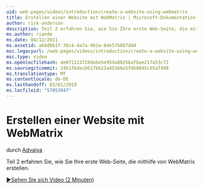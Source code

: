 ```yaml
---
uid: web-pages/videos/introduction/create-a-website-using-webmatrix
title: Erstellen einer Website mit WebMatrix | Microsoft-Dokumentation
author: rick-anderson
description: Teil 2 erfahren Sie, wie Sie Ihre erste Web-Seite, die mithilfe von WebMatrix erstellen.
ms.author: riande
ms.date: 04/12/2011
ms.assetid: a60d0b1f-38c4-4a7a-901e-8de57b087dd4
msc.legacyurl: /web-pages/videos/introduction/create-a-website-using-webmatrix
msc.type: video
ms.openlocfilehash: 4e0f1113728da6e5e95da8025bafbee217a53c72
ms.sourcegitcommit: 24b1f6decbb17bb22a45166e5fdb0845c65af498
ms.translationtype: MT
ms.contentlocale: de-DE
ms.lasthandoff: 03/01/2019
ms.locfileid: "57053947"
---
```

<a name="create-a-website-using-webmatrix"></a>Erstellen einer Website mit WebMatrix
====================
durch [Advaiya](https://twitter.com/Advaiyasolns)

Teil 2 erfahren Sie, wie Sie Ihre erste Web-Seite, die mithilfe von WebMatrix erstellen.

[&#9654;Sehen Sie sich Video (2 Minuten)](https://channel9.msdn.com/Blogs/ASP-NET-Site-Videos/create-a-website-using-webmatrix)
